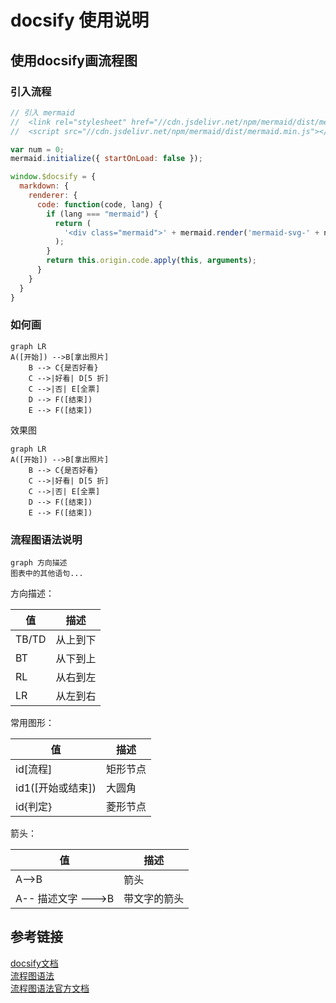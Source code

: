 # docsify 使用说明
## 使用docsify画流程图
### 引入流程
```js
// 引入 mermaid
//  <link rel="stylesheet" href="//cdn.jsdelivr.net/npm/mermaid/dist/mermaid.min.css">
//  <script src="//cdn.jsdelivr.net/npm/mermaid/dist/mermaid.min.js"></script>

var num = 0;
mermaid.initialize({ startOnLoad: false });

window.$docsify = {
  markdown: {
    renderer: {
      code: function(code, lang) {
        if (lang === "mermaid") {
          return (
            '<div class="mermaid">' + mermaid.render('mermaid-svg-' + num++, code) + "</div>"
          );
        }
        return this.origin.code.apply(this, arguments);
      }
    }
  }
}
```
### 如何画
```
graph LR
A([开始]) -->B[拿出照片]
    B --> C{是否好看}
    C -->|好看| D[5 折]
    C -->|否| E[全票]
    D --> F([结束])
    E --> F([结束])
```
效果图

```mermaid
graph LR
A([开始]) -->B[拿出照片]
    B --> C{是否好看}
    C -->|好看| D[5 折]
    C -->|否| E[全票]
    D --> F([结束])
    E --> F([结束])
```
### 流程图语法说明
```
graph 方向描述  
图表中的其他语句...  
```
方向描述：  

| 值    | 描述     |
| ----- | -------- |
| TB/TD | 从上到下 |
| BT    | 从下到上 |
| RL    | 从右到左 |
| LR    | 从左到右 |

常用图形：

| 值    | 描述     |
| ----- | -------- |
| id[流程] | 矩形节点 |
| id1([开始或结束])  | 大圆角 |
| id{判定}    |  菱形节点|

箭头：

| 值    | 描述     |
| ----- | -------- |
| A-->B | 箭头 |
| A-- 描述文字 --->B  | 带文字的箭头 |


## 参考链接
[docsify文档](https://docsify.js.org/?utm_source=hacpai.com#/zh-cn/markdown?id=%e6%94%af%e6%8c%81-mermaid)  
[流程图语法](https://www.geek-share.com/detail/2731174284.html)  
[流程图语法官方文档](https://mermaid-js.github.io/mermaid/#/flowchart)